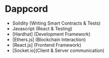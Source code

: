 # Dappcord

- Solidity (Writing Smart Contracts & Tests)
- Javascript (React & Testing)
- [Hardhat] (Development Framework)
- [Ethers.js] (Blockchain Interaction)
- [React.js] (Frontend Framework)
- [Socket.io](Client & Server communication)
